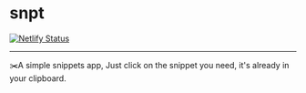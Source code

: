 # snpt

[![Netlify Status](https://api.netlify.com/api/v1/badges/10c09a61-be5f-47d1-b2b8-59e23fad9617/deploy-status)](https://app.netlify.com/sites/snpt/deploys)

---

✂️A simple snippets app, Just click on the snippet you need, it's already in your clipboard.